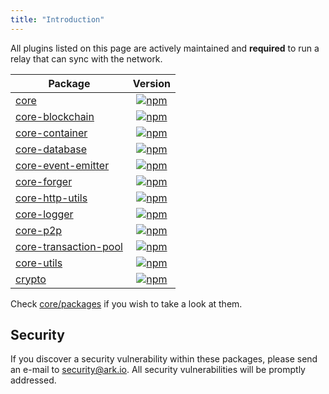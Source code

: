 ```yaml
---
title: "Introduction"
---
```


All plugins listed on this page are actively maintained and **required** to run a relay that can sync with the network.

| Package                                                                            |                                                                   Version                                                                    |
| ---------------------------------------------------------------------------------- | :------------------------------------------------------------------------------------------------------------------------------------------: |
| [core](/guidebook/core/plugins/required/core.md)                                   |                  [![npm](https://badgen.now.sh/npm/v/@arkecosystem/core)](https://www.npmjs.com/package/@arkecosystem/core)                  |
| [core-blockchain](/guidebook/core/plugins/required/core-blockchain.md)             |       [![npm](https://badgen.now.sh/npm/v/@arkecosystem/core-blockchain)](https://www.npmjs.com/package/@arkecosystem/core-blockchain)       |
| [core-container](/guidebook/core/plugins/required/core-container.md)               |        [![npm](https://badgen.now.sh/npm/v/@arkecosystem/core-container)](https://www.npmjs.com/package/@arkecosystem/core-container)        |
| [core-database](/guidebook/core/plugins/required/core-database.md)                 |         [![npm](https://badgen.now.sh/npm/v/@arkecosystem/core-database)](https://www.npmjs.com/package/@arkecosystem/core-database)         |
| [core-event-emitter](/guidebook/core/plugins/required/core-event-emitter.md)       |    [![npm](https://badgen.now.sh/npm/v/@arkecosystem/core-event-emitter)](https://www.npmjs.com/package/@arkecosystem/core-event-emitter)    |
| [core-forger](/guidebook/core/plugins/required/core-forger.md)                     |           [![npm](https://badgen.now.sh/npm/v/@arkecosystem/core-forger)](https://www.npmjs.com/package/@arkecosystem/core-forger)           |
| [core-http-utils](/guidebook/core/plugins/required/core-http-utils.md)             |       [![npm](https://badgen.now.sh/npm/v/@arkecosystem/core-http-utils)](https://www.npmjs.com/package/@arkecosystem/core-http-utils)       |
| [core-logger](/guidebook/core/plugins/required/core-logger.md)                     |           [![npm](https://badgen.now.sh/npm/v/@arkecosystem/core-logger)](https://www.npmjs.com/package/@arkecosystem/core-logger)           |
| [core-p2p](/guidebook/core/plugins/required/core-p2p.md)                           |              [![npm](https://badgen.now.sh/npm/v/@arkecosystem/core-p2p)](https://www.npmjs.com/package/@arkecosystem/core-p2p)              |
| [core-transaction-pool](/guidebook/core/plugins/required/core-transaction-pool.md) | [![npm](https://badgen.now.sh/npm/v/@arkecosystem/core-transaction-pool)](https://www.npmjs.com/package/@arkecosystem/core-transaction-pool) |
| [core-utils](/guidebook/core/plugins/required/core-utils.md)                       |            [![npm](https://badgen.now.sh/npm/v/@arkecosystem/core-utils)](https://www.npmjs.com/package/@arkecosystem/core-utils)            |
| [crypto](/guidebook/core/plugins/required/crypto.md)                               |                [![npm](https://badgen.now.sh/npm/v/@arkecosystem/crypto)](https://www.npmjs.com/package/@arkecosystem/crypto)                |

Check [core/packages](https://github.com/ARKEcosystem/core/tree/develop/packages) if you wish to take a look at them.

## Security

If you discover a security vulnerability within these packages, please send an e-mail to [security@ark.io](mailto:security@ark.io). All security vulnerabilities will be promptly addressed.
